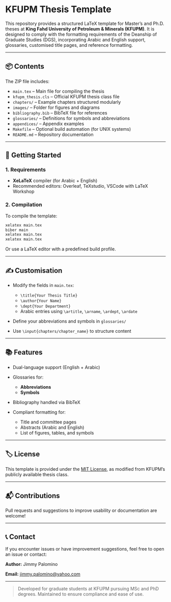 
# KFUPM Thesis Template

This repository provides a structured LaTeX template for Master’s and Ph.D. theses at **King Fahd University of Petroleum & Minerals (KFUPM)**. It is designed to comply with the formatting requirements of the Deanship of Graduate Studies (DGS), incorporating Arabic and English support, glossaries, customised title pages, and reference formatting.

---

## 📦 Contents

The ZIP file includes:

- `main.tex` – Main file for compiling the thesis
- `kfupm_thesis.cls` – Official KFUPM thesis class file
- `chapters/` – Example chapters structured modularly
- `images/` – Folder for figures and diagrams
- `bibliography.bib` – BibTeX file for references
- `glossaries/` – Definitions for symbols and abbreviations
- `appendices/` – Appendix examples
- `Makefile` – Optional build automation (for UNIX systems)
- `README.md` – Repository documentation

---

## 🚀 Getting Started

### 1. Requirements

- **XeLaTeX** compiler (for Arabic + English)
- Recommended editors: Overleaf, TeXstudio, VSCode with LaTeX Workshop

### 2. Compilation

To compile the template:

```bash
xelatex main.tex
biber main
xelatex main.tex
xelatex main.tex
````

Or use a LaTeX editor with a predefined build profile.

---

## ✍️ Customisation

* Modify the fields in `main.tex`:

  * `\title{Your Thesis Title}`
  * `\author{Your Name}`
  * `\dept{Your Department}`
  * Arabic entries using `\artitle`, `\arname`, `\ardept`, `\ardate`

* Define your abbreviations and symbols in `glossaries/`

* Use `\input{chapters/chapter_name}` to structure content

---

## 📚 Features

* Dual-language support (English + Arabic)
* Glossaries for:

  * **Abbreviations**
  * **Symbols**
* Bibliography handled via BibTeX
* Compliant formatting for:

  * Title and committee pages
  * Abstracts (Arabic and English)
  * List of figures, tables, and symbols

---

## 🏷 License

This template is provided under the [MIT License](LICENSE), as modified from KFUPM’s publicly available thesis class.

---

## 📬 Contributions

Pull requests and suggestions to improve usability or documentation are welcome!

---

## 📞 Contact

If you encounter issues or have improvement suggestions, feel free to open an issue or contact:

**Author:** Jimmy Palomino

**Email:** jimmy.palomino@yahoo.com

---

> Developed for graduate students at KFUPM pursuing MSc and PhD degrees. Maintained to ensure compliance and ease of use.

```
